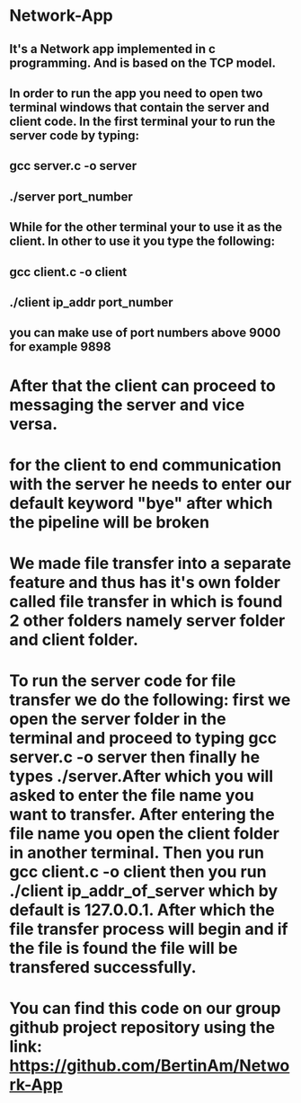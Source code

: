 # Network-App


##

## It's a Network app implemented in c programming. And is based on the TCP model.
## In order to run the app you need to open two terminal windows that contain the server and client code. In the first terminal your to run the server code by typing:

## gcc server.c -o server
## ./server port_number

## While for the other terminal your to use it as the client. In other to use it you type the following:

## gcc client.c -o client
## ./client ip_addr port_number
## you can make use of port numbers above 9000 for example 9898

# After that the client can proceed to messaging the server and vice versa.

# for the client to end communication with the server he needs to enter our default keyword "bye" after which the pipeline will be broken

# We made file transfer into a separate feature and thus has it's own folder called file transfer in which is found 2 other folders namely server folder and client folder.
# To run the server code for file transfer we do the following: first we open the server folder in the terminal and proceed to typing gcc server.c -o server then finally he types ./server.After which you will asked to enter the file name you want to transfer. After entering the file name you open the client folder in another terminal. Then you run gcc client.c -o client then you run ./client ip_addr_of_server which by default is 127.0.0.1. After which the file transfer process will begin and if the file is found the file will be transfered successfully.

# You can find this code on our group github project repository using the link: https://github.com/BertinAm/Network-App

